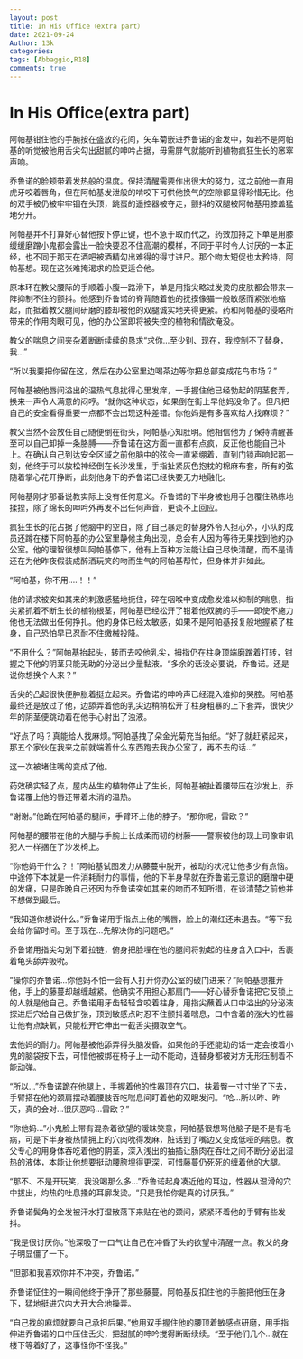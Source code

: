 ```yaml
---
layout: post
title: In His Office（extra part）
date: 2021-09-24
Author: 13k
categories: 
tags: [Abbaggio,R18]
comments: true
---
```

# In His Office(extra part)

阿帕基钳住他的手腕按在盛放的花间，矢车菊嵌进乔鲁诺的金发中，如若不是阿帕基的听觉被他用舌尖勾出甜腻的呻吟占据，毋需屏气就能听到植物疯狂生长的窸窣声响。

乔鲁诺的脸颊带着发热般的温度。保持清醒需要作出很大的努力，这之前他一直用虎牙咬着唇角，但在阿帕基发泄般的啃咬下可供他换气的空隙都显得珍惜无比。他的双手被仍被牢牢锢在头顶，跳蛋的遥控器被夺走，颤抖的双腿被阿帕基用膝盖猛地分开。

阿帕基并不打算好心替他按下停止键，也不急于取而代之，药效加持之下单是用膝缓缓磨蹭小鬼都会露出一脸快要忍不住高潮的模样，不同于平时令人讨厌的一本正经，也不同于那天在酒吧被酒精勾出难得的得寸进尺。那个吻太短促也太矜持，阿帕基想。现在这张难掩渴求的脸更适合他。

原本环在教父腰际的手顺着小腹一路滑下，单是用指尖略过发烫的皮肤都会带来一阵抑制不住的颤抖。他感到乔鲁诺的脊背随着他的抚摸像猫一般敏感而紧张地缩起，而抵着教父腿间研磨的膝却被他的双腿诚实地夹得更紧。药和阿帕基的侵略所带来的作用肉眼可见，他的办公室即将被失控的植物和情欲淹没。

教父的喘息之间夹杂着断断续续的恳求“求你...至少别、现在，我控制不了替身，我...”

“所以我要把你留在这，然后在办公室里边喝茶边等你把总部变成花鸟市场？”

阿帕基被他唇间溢出的温热气息扰得心里发痒，一手握住他已经勃起的阴茎套弄，换来一声令人满意的闷哼。“就你这种状态，如果倒在街上早他妈没命了。但凡把自己的安全看得重要一点都不会出现这种差错。你他妈是有多喜欢给人找麻烦？”

教父当然不会放任自己随便倒在街头，阿帕基心知肚明。他相信他为了保持清醒甚至可以自己卸掉一条胳膊——乔鲁诺在这方面一直都有点疯，反正他也能自己补上。在确认自己到达安全区域之前他脑中的弦会一直紧绷着，直到门锁声响起那一刻，他终于可以放松神经倒在长沙发里，手指扯紧灰色抱枕的棉麻布套，所有的弦随着掌心花开挣断，此刻他身下的乔鲁诺已经快要无力地融化。

阿帕基刚才那番说教实际上没有任何意义。乔鲁诺的下半身被他用手包覆住熟练地揉捏，除了绵长的呻吟外再发不出任何声音，更谈不上回应。

疯狂生长的花占据了他脑中的空白，除了自己暴走的替身外令人担心外，小队的成员还蹲在楼下阿帕基的办公室里静候主角出现，总会有人因为等待无果找到他的办公室。他的理智很想叫阿帕基停下，他有上百种方法能让自己尽快清醒，而不是请还在为他昨夜假装成醉酒玩笑的吻而生气的阿帕基帮忙，但身体并非如此。

“阿帕基，你不用....！！”

他的请求被突如其来的刺激感猛地扼住，碎在咽喉中变成愈发难以抑制的喘息，指尖紧抓着不断生长的植物根茎，阿帕基已经松开了钳着他双腕的手——即使不施力他也无法做出任何挣扎。他的身体已经太敏感，如果不是阿帕基报复般地握紧了柱身，自己恐怕早已忍耐不住缴械投降。

“不用什么？”阿帕基抬起头，转而去咬他乳尖，拇指仍在柱身顶端磨蹭着打转，钳握之下他的阴茎只能无助的分泌出少量黏液。“多余的话没必要说，乔鲁诺。还是说你想换个人来？”

舌尖的凸起很快便肿胀着挺立起来。乔鲁诺的呻吟声已经混入难抑的哭腔。阿帕基最终还是放过了他，边舔弄着他的乳尖边稍稍松开了柱身粗暴的上下套弄，很快少年的阴茎便跳动着在他手心射出了浊液。

“好点了吗？真能给人找麻烦。”阿帕基拽了朵金光菊充当抽纸。“好了就赶紧起来，那五个家伙在我来之前就端着什么东西跑去我办公室了，再不去的话...”

这一次被堵住嘴的变成了他。

药效确实轻了点，屋内丛生的植物停止了生长，阿帕基被扯着腰带压在沙发上，乔鲁诺覆上他的唇还带着未消的温热。

“谢谢。”他跪在阿帕基的腿间，手臂环上他的脖子。“那你呢，雷欧？”

阿帕基的腰带在他的大腿与手腕上长成柔而韧的树藤——警察被他的现上司像审讯犯人一样捆在了沙发椅上。

“你他妈干什么？！”阿帕基试图发力从藤蔓中脱开，被动的状况让他多少有点恼。中途停下本就是一件消耗耐力的事情，他的下半身早就在乔鲁诺无意识的磨蹭中硬的发痛，只是昨晚自己还因为乔鲁诺突如其来的吻而不知所措，在谈清楚之前他并不想做到最后。

“我知道你想说什么。”乔鲁诺用手指点上他的嘴唇，脸上的潮红还未退去。“等下我会给你留时间。至于现在...先解决你的问题吧。”

乔鲁诺用指尖勾划下着拉链，俯身把脸埋在他的腿间将勃起的柱身含入口中，舌裹着龟头舔弄吸吮。

“操你的乔鲁诺...你他妈不怕一会有人打开你办公室的破门进来？”阿帕基想推开他，手上的藤蔓却越缠越紧。他确实不用担心那扇门——好心替乔鲁诺把它反锁上的人就是他自己。乔鲁诺用牙齿轻轻含咬着柱身，用指尖蘸着从口中溢出的分泌液探进后穴给自己做扩张，顶到敏感点时忍不住颤抖着喘息，口中含着的涨大的性器让他有点缺氧，只能松开它伸出一截舌尖摄取空气。

去他妈的耐力。阿帕基被他舔弄得头脑发昏。如果他的手还能动的话一定会按着小鬼的脑袋按下去，可惜他被绑在椅子上一动不能动，连替身都被对方无形压制着不能动弹。

“所以...”乔鲁诺跪在他腿上，手握着他的性器顶在穴口，扶着臀一寸寸坐了下去，手臂搭在他的颈肩摆动着腰肢吞吃喘息间盯着他的双眼发问。“哈...所以昨、昨天，真的会对...很厌恶吗...雷欧？”

“你他妈...”小鬼脸上带有混杂着欲望的暧昧笑意，阿帕基很想骂他脑子是不是有毛病，可是下半身被热情拥上的穴肉吮得发麻，脏话到了嘴边又变成低哑的喘息。教父专心的用身体吞吃着他的阴茎，深入浅出的抽插让肠肉在吞吐之间不断分泌出湿热的液体，本能让他想要挺动腰胯埋得更深，可惜藤蔓仍死死的缠着他的大腿。

“那不、不是开玩笑，我没喝那么多...”乔鲁诺起身凑近他的耳边，性器从湿滑的穴中拔出，灼热的吐息搔的耳廓发烫。“只是我怕你是真的讨厌我。”

乔鲁诺鬓角的金发被汗水打湿散落下来贴在他的颈间，紧紧环着他的手臂有些发抖。

“我是很讨厌你。”他深吸了一口气让自己在冲昏了头的欲望中清醒一点。教父的身子明显僵了一下。

“但那和我喜欢你并不冲突，乔鲁诺。”

乔鲁诺怔住的一瞬间他终于挣开了那些藤蔓。阿帕基反扣住他的手腕把他压在身下，猛地挺进穴内大开大合地操弄。

“自己找的麻烦就要自己承担后果。”他用双手握住他的腰顶着敏感点研磨，用手指伸进乔鲁诺的口中压住舌尖，把甜腻的呻吟搅得断断续续。“至于他们几个...就在楼下等着好了，这事怪你不怪我。”

















